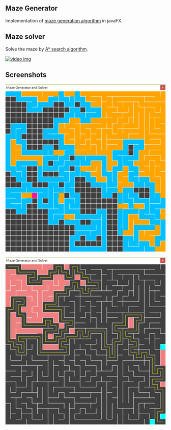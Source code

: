 ## Maze Generator

Implementation of [maze generation algorithm](https://en.wikipedia.org/wiki/Maze_generation_algorithm#Recursive_backtracker) in javaFX.

## Maze solver
Solve the maze by [A* search algorithm](https://en.wikipedia.org/wiki/A*_search_algorithm).

[![video img](https://i.ytimg.com/vi/pKnV6ViDpAI/hqdefault.jpg?sqp=-oaymwEYCKgBEF5IVfKriqkDCwgBFQAAiEIYAXAB&rs=AOn4CLAkhKHdMlpVvLGdYj7B8BGK0eFvsg)](https://youtu.be/pKnV6ViDpAI?t=201)

## Screenshots
![screenshot](https://raw.githubusercontent.com/Ming-Chyuan/Maze-Generator/master/img/screenshot1.png)

![screenshot](https://raw.githubusercontent.com/Ming-Chyuan/Maze-Generator/master/img/screenshot2.png)